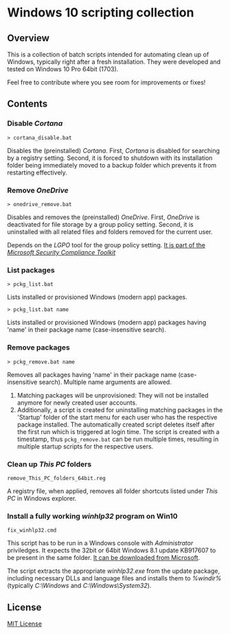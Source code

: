# Windows 10 scripting collection

## Overview

This is a collection of batch scripts intended for automating clean up of Windows, typically right after a fresh installation. They were developed and tested on Windows 10 Pro 64bit (1703).

Feel free to contribute where you see room for improvements or fixes!

## Contents

### Disable *Cortana*

    > cortana_disable.bat
	
Disables the (preinstalled) *Cortana*. First, *Cortana* is disabled for searching by a registry setting. Second, it is forced to shutdown with its installation folder being immediately moved to a backup folder which prevents it from restarting effectively.

### Remove *OneDrive*

	> onedrive_remove.bat

Disables and removes the (preinstalled) *OneDrive*. First, *OneDrive* is deactivated for file storage by a group policy setting. Second, it is uninstalled with all related files and folders removed for the current user.

Depends on the *LGPO* tool for the group policy setting. [It is part of the *Microsoft Security Compliance Toolkit*](https://www.microsoft.com/en-us/download/details.aspx?id=55319)

### List packages

    > pckg_list.bat
	
Lists installed or provisioned Windows (modern app) packages.

    > pckg_list.bat name
	
Lists installed or provisioned Windows (modern app) packages having 'name' in their package name (case-insensitive search).

### Remove packages

    > pckg_remove.bat name
	
Removes all packages having 'name' in their package name (case-insensitive search). Multiple name arguments are allowed.

1. Matching packages will be unprovisioned: They will not be installed anymore for newly created user accounts.
2. Additionally, a script is created for uninstalling matching packages in the 'Startup' folder of the start menu for each user who has the respective package installed. The automatically created script deletes itself after the first run which is triggered at login time. The script is created with a timestamp, thus `pckg_remove.bat` can be run multiple times, resulting in multiple startup scripts for the respective users.

### Clean up *This PC* folders

    remove_This_PC_folders_64bit.reg
	
A registry file, when applied, removes all folder shortcuts listed under *This PC* in Windows explorer.

### Install a fully working *winhlp32* program on Win10

    fix_winhlp32.cmd

This script has to be run in a Windows console with *Administrator* priviledges. It expects the 32bit or 64bit Windows 8.1 update KB917607 to be present in the same folder. [It can be downloaded from Microsoft](https://microsoft.com/en-us/download/details.aspx?id=47671).

The script extracts the appropriate *winhlp32.exe* from the update package, including necessary DLLs and language files and installs them to *%windir%* (typically *C:\Windows* and *C:\Windows\System32*).

## License

[MIT License](license.txt)
